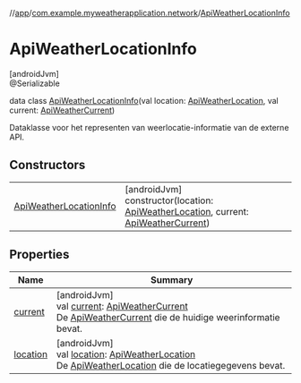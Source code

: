//[app](../../../index.md)/[com.example.myweatherapplication.network](../index.md)/[ApiWeatherLocationInfo](index.md)

# ApiWeatherLocationInfo

[androidJvm]\
@Serializable

data class [ApiWeatherLocationInfo](index.md)(val location: [ApiWeatherLocation](../-api-weather-location/index.md), val current: [ApiWeatherCurrent](../-api-weather-current/index.md))

Dataklasse voor het representen van weerlocatie-informatie van de externe API.

## Constructors

| | |
|---|---|
| [ApiWeatherLocationInfo](-api-weather-location-info.md) | [androidJvm]<br>constructor(location: [ApiWeatherLocation](../-api-weather-location/index.md), current: [ApiWeatherCurrent](../-api-weather-current/index.md)) |

## Properties

| Name | Summary |
|---|---|
| [current](current.md) | [androidJvm]<br>val [current](current.md): [ApiWeatherCurrent](../-api-weather-current/index.md)<br>De [ApiWeatherCurrent](../-api-weather-current/index.md) die de huidige weerinformatie bevat. |
| [location](location.md) | [androidJvm]<br>val [location](location.md): [ApiWeatherLocation](../-api-weather-location/index.md)<br>De [ApiWeatherLocation](../-api-weather-location/index.md) die de locatiegegevens bevat. |
